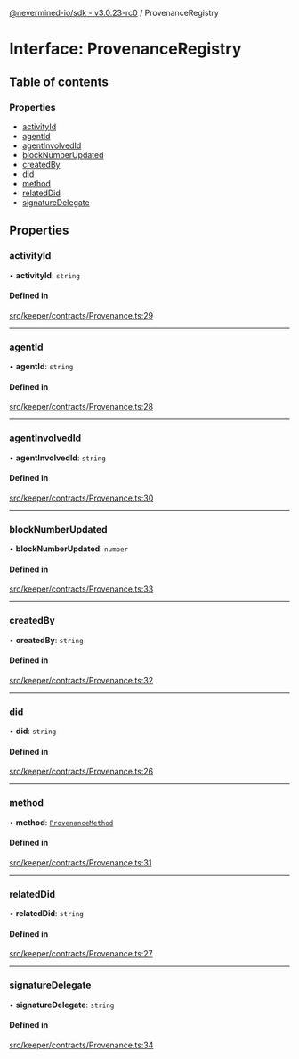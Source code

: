[@nevermined-io/sdk - v3.0.23-rc0](../code-reference.md) / ProvenanceRegistry

# Interface: ProvenanceRegistry

## Table of contents

### Properties

- [activityId](ProvenanceRegistry.md#activityid)
- [agentId](ProvenanceRegistry.md#agentid)
- [agentInvolvedId](ProvenanceRegistry.md#agentinvolvedid)
- [blockNumberUpdated](ProvenanceRegistry.md#blocknumberupdated)
- [createdBy](ProvenanceRegistry.md#createdby)
- [did](ProvenanceRegistry.md#did)
- [method](ProvenanceRegistry.md#method)
- [relatedDid](ProvenanceRegistry.md#relateddid)
- [signatureDelegate](ProvenanceRegistry.md#signaturedelegate)

## Properties

### activityId

• **activityId**: `string`

#### Defined in

[src/keeper/contracts/Provenance.ts:29](https://github.com/nevermined-io/sdk-js/blob/0917aa7cdaec3f72007eb6710fe0bd1232cfb930/src/keeper/contracts/Provenance.ts#L29)

---

### agentId

• **agentId**: `string`

#### Defined in

[src/keeper/contracts/Provenance.ts:28](https://github.com/nevermined-io/sdk-js/blob/0917aa7cdaec3f72007eb6710fe0bd1232cfb930/src/keeper/contracts/Provenance.ts#L28)

---

### agentInvolvedId

• **agentInvolvedId**: `string`

#### Defined in

[src/keeper/contracts/Provenance.ts:30](https://github.com/nevermined-io/sdk-js/blob/0917aa7cdaec3f72007eb6710fe0bd1232cfb930/src/keeper/contracts/Provenance.ts#L30)

---

### blockNumberUpdated

• **blockNumberUpdated**: `number`

#### Defined in

[src/keeper/contracts/Provenance.ts:33](https://github.com/nevermined-io/sdk-js/blob/0917aa7cdaec3f72007eb6710fe0bd1232cfb930/src/keeper/contracts/Provenance.ts#L33)

---

### createdBy

• **createdBy**: `string`

#### Defined in

[src/keeper/contracts/Provenance.ts:32](https://github.com/nevermined-io/sdk-js/blob/0917aa7cdaec3f72007eb6710fe0bd1232cfb930/src/keeper/contracts/Provenance.ts#L32)

---

### did

• **did**: `string`

#### Defined in

[src/keeper/contracts/Provenance.ts:26](https://github.com/nevermined-io/sdk-js/blob/0917aa7cdaec3f72007eb6710fe0bd1232cfb930/src/keeper/contracts/Provenance.ts#L26)

---

### method

• **method**: [`ProvenanceMethod`](../enums/ProvenanceMethod.md)

#### Defined in

[src/keeper/contracts/Provenance.ts:31](https://github.com/nevermined-io/sdk-js/blob/0917aa7cdaec3f72007eb6710fe0bd1232cfb930/src/keeper/contracts/Provenance.ts#L31)

---

### relatedDid

• **relatedDid**: `string`

#### Defined in

[src/keeper/contracts/Provenance.ts:27](https://github.com/nevermined-io/sdk-js/blob/0917aa7cdaec3f72007eb6710fe0bd1232cfb930/src/keeper/contracts/Provenance.ts#L27)

---

### signatureDelegate

• **signatureDelegate**: `string`

#### Defined in

[src/keeper/contracts/Provenance.ts:34](https://github.com/nevermined-io/sdk-js/blob/0917aa7cdaec3f72007eb6710fe0bd1232cfb930/src/keeper/contracts/Provenance.ts#L34)
